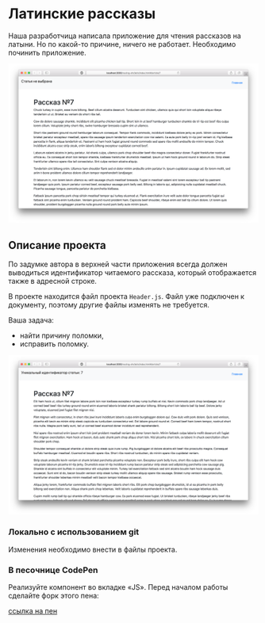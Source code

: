 Латинские рассказы
===

Наша разработчица написала приложение для чтения рассказов на латыни. Но по какой-то причине, ничего не работает. Необходимо починить приложение.

![latin.png](./assets/latin.png)

## Описание проекта

По задумке автора в верхней части приложения всегда должен выводиться идентификатор читаемого рассказа, который отображается также в адресной строке.

В проекте находится файл проекта `Header.js`. Файл уже подключен к документу, поэтому другие файлы изменять не требуется.

Ваша задача:
- найти причину поломки,
- исправить поломку.

![latin-done.png](./assets/latin-done.png)

### Локально с использованием git

Изменения необходимо внести в файлы проекта.

### В песочнице CodePen

Реализуйте компонент во вкладке «JS». Перед началом работы сделайте форк этого пена:

[ссылка на пен](https://codepen.io/Netology/pen/QBZYZO)
